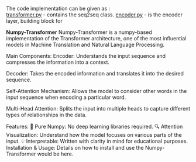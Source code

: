 The code implementation can be given as :  
[transformer.py]( https://github.com/AmritanshuV/Numpy-Transformer/blob/main/transformer.py) - contains the seq2seq class.
[encoder.py](https://github.com/AmritanshuV/Numpy-Transformer/blob/main/layers/combined/decoder_layer.py) - is the encoder layer, building block for 



**Numpy-Transformer**
Numpy-Transformer is a numpy-based implementation of the Transformer architecture, one of the most influential models in Machine Translation and Natural Language Processing.

Main Components:
Encoder: Understands the input sequence and compresses the information into a context.

Decoder: Takes the encoded information and translates it into the desired sequence.

Self-Attention Mechanism: Allows the model to consider other words in the input sequence when encoding a particular word.

Multi-Head Attention: Splits the input into multiple heads to capture different types of relationships in the data.

Features:
🚀 Pure Numpy: No deep learning libraries required.
🔍 Attention Visualization: Understand how the model focuses on various parts of the input.
💡 Interpretable: Written with clarity in mind for educational purposes.
Installation & Usage:
Details on how to install and use the Numpy-Transformer would be here.
